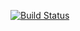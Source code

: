 [![Build Status](https://travis-ci.org/victorderivi/TarjetasColectivo.svg?branch=master.png)](https://travis-ci.org/victorderivi/TarjetasColectivo.svg?branch=master)